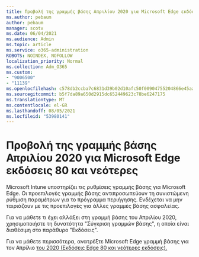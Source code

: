 ```yaml
---
title: Προβολή της γραμμής βάσης Απριλίου 2020 για Microsoft Edge εκδόσεις 80 και νεότερες
ms.author: pebaum
author: pebaum
manager: scotv
ms.date: 06/04/2021
ms.audience: Admin
ms.topic: article
ms.service: o365-administration
ROBOTS: NOINDEX, NOFOLLOW
localization_priority: Normal
ms.collection: Adm_O365
ms.custom:
- "9006500"
- "11139"
ms.openlocfilehash: c578db2ccba7c6831d39b02d10afc50f00904755204866e45aa4eb2ec313a8e3
ms.sourcegitcommit: b5f7da89a650d2915dc652449623c78be6247175
ms.translationtype: MT
ms.contentlocale: el-GR
ms.lasthandoff: 08/05/2021
ms.locfileid: "53980141"
---
```

# <a name="view-the-april-2020-baseline-for-microsoft-edge-versions-80-and-later"></a>Προβολή της γραμμής βάσης Απριλίου 2020 για Microsoft Edge εκδόσεις 80 και νεότερες

Microsoft Intune υποστηρίζει τις ρυθμίσεις γραμμής βάσης για Microsoft Edge. Οι προεπιλογές γραμμής βάσης αντιπροσωπεύουν τη συνιστώμενη ρύθμιση παραμέτρων για το πρόγραμμα περιήγησης. Ενδέχεται να μην ταιριάζουν με τις προεπιλογές για άλλες γραμμές βάσης ασφαλείας.

Για να μάθετε τι έχει αλλάξει στη γραμμή βάσης του Απριλίου 2020, χρησιμοποιήστε τη δυνατότητα "Σύγκριση γραμμών βάσης", η οποία είναι διαθέσιμη στο παράθυρο "Εκδόσεις".

Για να μάθετε περισσότερα, ανατρέξτε Microsoft Edge γραμμή βάσης για τον Απρίλιο [του 2020 (Εκδόσεις Edge 80 και νεότερες εκδόσεις).](/mem/intune/protect/security-baseline-settings-edge?pivots=edge-april-2020)